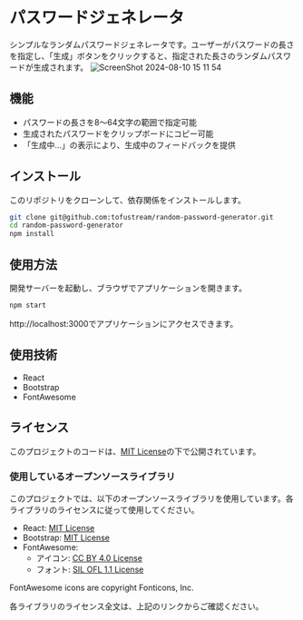 # パスワードジェネレータ

シンプルなランダムパスワードジェネレータです。ユーザーがパスワードの長さを指定し、「生成」ボタンをクリックすると、指定された長さのランダムパスワードが生成されます。
![ScreenShot 2024-08-10 15 11 54](https://github.com/user-attachments/assets/22f6af93-84da-4627-ac6c-732bf627dd61)

## 機能

- パスワードの長さを8〜64文字の範囲で指定可能
- 生成されたパスワードをクリップボードにコピー可能
- 「生成中...」の表示により、生成中のフィードバックを提供

## インストール

このリポジトリをクローンして、依存関係をインストールします。

```bash
git clone git@github.com:tofustream/random-password-generator.git
cd random-password-generator
npm install
```

## 使用方法

開発サーバーを起動し、ブラウザでアプリケーションを開きます。

```bash
npm start
```

http://localhost:3000でアプリケーションにアクセスできます。

## 使用技術
- React
- Bootstrap
- FontAwesome

## ライセンス

このプロジェクトのコードは、[MIT License](https://opensource.org/licenses/MIT)の下で公開されています。

### 使用しているオープンソースライブラリ

このプロジェクトでは、以下のオープンソースライブラリを使用しています。各ライブラリのライセンスに従って使用してください。

* React: [MIT License](https://github.com/facebook/react/blob/main/LICENSE)
* Bootstrap: [MIT License](https://github.com/twbs/bootstrap/blob/main/LICENSE)
* FontAwesome: 
    * アイコン: [CC BY 4.0 License](https://creativecommons.org/licenses/by/4.0/)
    * フォント: [SIL OFL 1.1 License](https://scripts.sil.org/cms/scripts/page.php?site_id=nrsi&id=OFL)

FontAwesome icons are copyright Fonticons, Inc.

各ライブラリのライセンス全文は、上記のリンクからご確認ください。
